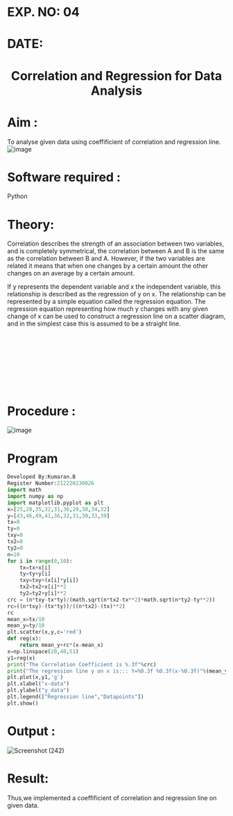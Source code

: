# EXP. NO: 04

# DATE: 


# <p align = "center"> Correlation and Regression for Data Analysis </p>
# Aim : 

To analyse given data using  coeffificient of correlation and regression line.
![image](https://user-images.githubusercontent.com/104613195/168224136-d6b64e64-7d3d-4775-9337-c8f96fe41f2d.png)


# Software required :  

Python

# Theory:

Correlation describes the strength of an association between two variables, and is completely symmetrical, the correlation between A and B is the same as the correlation between B and A. However, if the two variables are related it means that when one changes by a certain amount the other changes on an average by a certain amount.  

If y represents the dependent variable and x the independent variable, this relationship is described as the regression of y on x. The relationship can be represented by a simple equation called the regression equation. The regression equation representing how much y changes with any given change of x can be used to construct a regression line on a scatter diagram, and in the simplest case this is assumed to be a straight line.

# <br><br><br><br>Procedure :

![image](https://user-images.githubusercontent.com/104613195/168225866-ac8f6610-bdc3-4ac2-a24e-2b24ba08e189.png)

# Program
```python
Developed By:Kumaran.B
Register Number:212220230026
import math
import numpy as np
import matplotlib.pyplot as plt
x=[25,28,35,32,31,36,29,38,34,32]
y=[43,46,49,41,36,32,31,30,33,39]
tx=0
ty=0
txy=0
tx2=0
ty2=0
n=10
for i in range(0,10):
    tx=tx+x[i]
    ty=ty+y[i]
    txy=txy+(x[i]*y[i])
    tx2=tx2+x[i]**2
    ty2=ty2+y[i]**2
crc = (n*txy-tx*ty)/(math.sqrt(n*tx2-tx**2)*math.sqrt(n*ty2-ty**2))
rc=((n*txy)-(tx*ty))/((n*tx2)-(tx)**2)
rc 
mean_x=tx/10
mean_y=ty/10
plt.scatter(x,y,c='red')
def reg(x):
    return mean_y+rc*(x-mean_x)
x=np.linspace(20,40,51)
y1=reg(x)
print("The Correlation Coefficient is %.3f"%crc)
print("The regression line y on x is::: Y=%0.3f %0.3f(x-%0.3f)"%(mean_y,rc,mean_x))
plt.plot(x,y1,'g')
plt.xlabel("x-data")
plt.ylabel("y_data")
plt.legend(["Regression line","Datapoints"])
plt.show()
```

# Output : 
![Screenshot (242)](https://user-images.githubusercontent.com/75243072/170187517-3d7b87fa-1cf6-4a7a-93ee-46be7aa06cb6.png)

# Result:
Thus,we implemented a coeffificient of correlation and regression line on given data.
